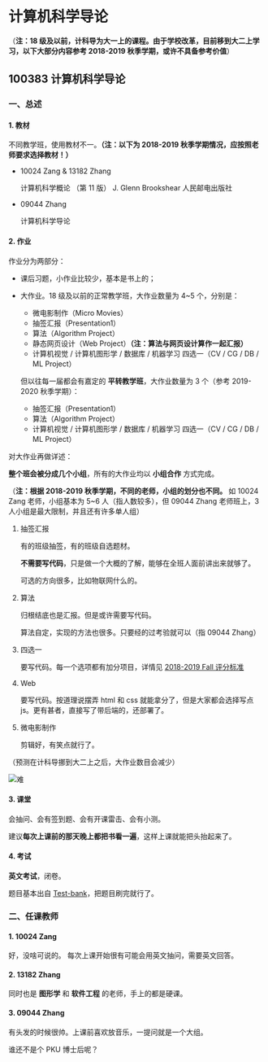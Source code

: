 # 计算机科学导论

（**注：18 级及以前，计科导为大一上的课程。由于学校改革，目前移到大二上学习，以下大部分内容参考 2018-2019 秋季学期，或许不具备参考价值**）

## 100383 计算机科学导论

### 一、总述

#### 1. 教材

不同教学班，使用教材不一。**（注：以下为 2018-2019 秋季学期情况，应按照老师要求选择教材！）**

* 10024 Zang & 13182 Zhang

  计算机科学概论 （第 11 版） J. Glenn Brookshear 人民邮电出版社

* 09044 Zhang

  计算机科学导论

#### 2. 作业

作业分为两部分：

* 课后习题，小作业比较少，基本是书上的；

* 大作业。18 级及以前的正常教学班，大作业数量为 4~5 个，分别是：

  * 微电影制作（Micro Movies）
  * 抽签汇报（Presentation1）
  * 算法（Algorithm Project）
  * 静态网页设计（Web Project）**（注：算法与网页设计算作一起汇报）**
  * 计算机视觉 / 计算机图形学 / 数据库 / 机器学习 四选一（CV / CG / DB / ML Project）

  但以往每一届都会有嘉定的 **平转教学班**，大作业数量为 3 个（参考 2019-2020 秋季学期）：

  * 抽签汇报（Presentation1）
  * 算法（Algorithm Project）
  * 计算机视觉 / 计算机图形学 / 数据库 / 机器学习 四选一（CV / CG / DB / ML Project）

对大作业再做详述：

**整个班会被分成几个小组**，所有的大作业均以 **小组合作** 方式完成。

（**注：根据 2018-2019 秋季学期，不同的老师，小组的划分也不同。** 如 10024 Zang 老师，小组基本为 5~6 人（指人数较多），但 09044 Zhang 老师班上，3 人小组是最大限制，并且还有许多单人组）

1. 抽签汇报

   有的班级抽签，有的班级自选题材。

   **不需要写代码**，只是做一个大概的了解，能够在全班人面前讲出来就够了。

   可选的方向很多，比如物联网什么的。

2. 算法

   归根结底也是汇报。但是或许需要写代码。

   算法自定，实现的方法也很多。只要经的过考验就可以（指 09044 Zhang）

3. 四选一

   要写代码。每一个选项都有加分项目，详情见 [2018-2019 Fall 评分标准](https://github.com/TJ-CSCCG/TJCS-Course/tree/master/100383_计算机科学导论/doc/2018-2019-Fall/算法-web-四选一评分标准.docx)

4. Web

   要写代码。按道理说摆弄 html 和 css 就能拿分了，但是大家都会选择写点 js。更有甚者，直接写了带后端的，还部署了。

5. 微电影制作

   剪辑好，有笑点就行了。

（预测在计科导挪到大二上之后，大作业数目会减少）

![难](https://github.com/TJ-CSCCG/TJCS-Images/raw/TJCS-Course/100383_计算机科学导论/img/难.png)

#### 3. 课堂

会抽问、会有签到题、会有开课雷击、会有小测。

建议**每次上课前的那天晚上都把书看一遍**，这样上课就能把头抬起来了。

#### 4. 考试

**英文考试**，闭卷。

题目基本出自 [Test-bank](https://github.com/TJ-CSCCG/TJCS-Course/tree/master/100383_计算机科学导论/doc/test-bank)，把题目刷完就行了。

### 二、任课教师

#### 1. 10024 Zang

好，没啥可说的。
每次上课开始很有可能会用英文抽问，需要英文回答。

#### 2. 13182 Zhang

同时也是 **图形学** 和 **软件工程** 的老师，手上的都是硬课。

#### 3. 09044 Zhang

有头发的时候很帅。上课前喜欢放音乐，一提问就是一个大组。

谁还不是个 PKU 博士后呢？
